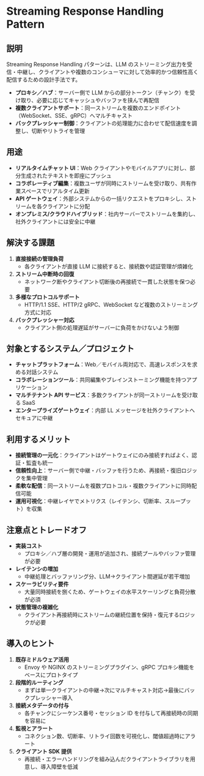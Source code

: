 # Streaming Response Handling Pattern

## 説明  
Streaming Response Handling パターンは、LLM のストリーミング出力を受信・中継し、クライアントや複数のコンシューマに対して効率的かつ信頼性高く配信するための設計手法です。  
- **プロキシ／ハブ**：サーバー側で LLM からの部分トークン（チャンク）を受け取り、必要に応じてキャッシュやバッファを挟んで再配信  
- **複数クライアントサポート**：同一ストリームを複数のエンドポイント（WebSocket、SSE、gRPC）へマルチキャスト  
- **バックプレッシャー制御**：クライアントの処理能力に合わせて配信速度を調整し、切断やリトライを管理  

## 用途  
- **リアルタイムチャット UI**：Web クライアントやモバイルアプリに対し、部分生成されたテキストを即座にプッシュ  
- **コラボレーティブ編集**：複数ユーザが同時にストリームを受け取り、共有作業スペースでリアルタイム更新  
- **API ゲートウェイ**：外部システムからの一括リクエストをプロキシし、ストリームを各クライアントに分配  
- **オンプレミス/クラウドハイブリッド**：社内サーバーでストリームを集約し、社外クライアントには安全に中継  

## 解決する課題  
1. **直接接続の管理負荷**  
   - 各クライアントが直接 LLM に接続すると、接続数や認証管理が煩雑化  
2. **ストリーム中断時の回復**  
   - ネットワーク断やクライアント切断後の再接続で一貫した状態を保つ必要  
3. **多様なプロトコルサポート**  
   - HTTP/1.1 SSE、HTTP/2 gRPC、WebSocket など複数のストリーミング方式に対応  
4. **バックプレッシャー対応**  
   - クライアント側の処理遅延がサーバーに負荷をかけないよう制御  

## 対象とするシステム／プロジェクト  
- **チャットプラットフォーム**：Web／モバイル両対応で、高速レスポンスを求める対話システム  
- **コラボレーションツール**：共同編集やブレインストーミング機能を持つアプリケーション  
- **マルチテナント API サービス**：多数クライアントが同一ストリームを受け取る SaaS  
- **エンタープライズゲートウェイ**：内部 LL メッセージを社外クライアントへセキュアに中継  

## 利用するメリット  
- **接続管理の一元化**：クライアントはゲートウェイにのみ接続すればよく、認証・監査も統一  
- **信頼性向上**：サーバー側で中継・バッファを行うため、再接続・復旧ロジックを集中管理  
- **柔軟な配信**：同一ストリームを複数プロトコル・複数クライアントに同時配信可能  
- **運用可視化**：中継レイヤでメトリクス（レイテンシ、切断率、スループット）を収集  

## 注意点とトレードオフ  
- **実装コスト**  
  - プロキシ／ハブ層の開発・運用が追加され、接続プールやバッファ管理が必要  
- **レイテンシの増加**  
  - 中継処理とバッファリング分、LLM→クライアント間遅延が若干増加  
- **スケーラビリティ要件**  
  - 大量同時接続を捌くため、ゲートウェイの水平スケーリングと負荷分散が必須  
- **状態管理の複雑化**  
  - クライアント再接続時にストリームの継続位置を保持・復元するロジックが必要  

## 導入のヒント  
1. **既存ミドルウェア活用**  
   - Envoy や NGINX のストリーミングプラグイン、gRPC プロキシ機能をベースにプロトタイプ  
2. **段階的ルーティング**  
   - まずは単一クライアントの中継→次にマルチキャスト対応→最後にバックプレッシャー導入  
3. **接続メタデータの付与**  
   - 各チャンクにシーケンス番号・セッション ID を付与して再接続時の同期を容易に  
4. **監視とアラート**  
   - コネクション数、切断率、リトライ回数を可視化し、閾値超過時にアラート  
5. **クライアント SDK 提供**  
   - 再接続・エラーハンドリングを組み込んだクライアントライブラリを用意し、導入障壁を低減  
